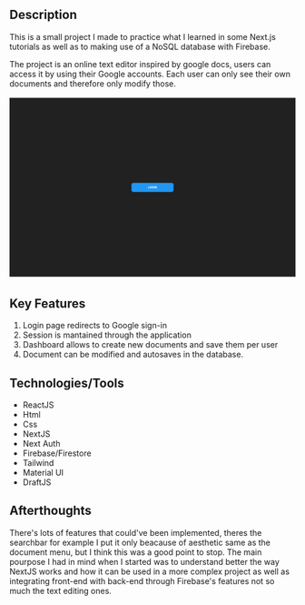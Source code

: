 
## Description

This is a small project I made to practice what I learned in some Next.js tutorials as well as to making use of a NoSQL database with Firebase.

The project is an online text editor inspired by google docs, users can access it by using their Google accounts. Each user can only see their own documents and therefore only modify those.

![1647284631218.png](image/README/1647284631218.png)

## Key Features

1. Login page redirects to Google sign-in
2. Session is mantained through the application
3. Dashboard allows to create new documents and save them per user
4. Document can be modified and autosaves in the database.


## Technologies/Tools

- ReactJS
- Html
- Css
- NextJS
- Next Auth
- Firebase/Firestore
- Tailwind
- Material UI
- DraftJS

## Afterthoughts

There's lots of features that could've been implemented, theres the searchbar for example I put it only beacause of aesthetic same as the document menu, but I think this was a good point to stop. The main pourpose I had in mind when I started was to understand better the way NextJS works and how it can be used in a more complex project as well as integrating front-end with back-end through Firebase's features not so much the text editing ones.